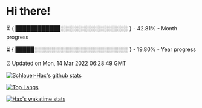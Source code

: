 # Hi there!

⏳ { ████████████░░░░░░░░░░░░░░░░░░ } - 42.81% - Month progress

⏳ { █████░░░░░░░░░░░░░░░░░░░░░░░░░ } - 19.80% - Year progress

⏰ Updated on Mon, 14 Mar 2022 06:28:49 GMT


[![Schlauer-Hax's github stats](https://github-readme-stats.vercel.app/api?username=Schlauer-Hax&show_icons=true&theme=dark&count_private=true)](https://github.com/Schlauer-Hax)


[![Top Langs](https://github-readme-stats.vercel.app/api/top-langs/?username=Schlauer-Hax&layout=compact&theme=dark)](https://github.com/Schlauer-Hax?tab=repositories)


[![Hax's wakatime stats](https://github-readme-stats.vercel.app/api/wakatime?username=Hax&theme=dark)](https://wakatime.com/@Hax)

